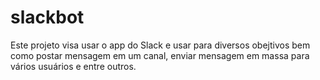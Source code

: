 # slackbot
Este projeto visa usar o app do Slack e usar para diversos obejtivos bem como postar mensagem em um canal, enviar mensagem em massa para vários usuários e entre outros.
